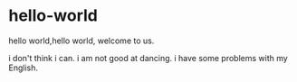 # hello-world
hello world,hello world, welcome to us.

i don't think i can.
i am not good at dancing.
i have some problems with my English.
